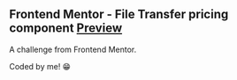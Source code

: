 ## Frontend Mentor - File Transfer pricing component [Preview](https://pricing-component-with-toggle-master-gamma.vercel.app/)

A challenge from Frontend Mentor.

Coded by me! 😁
